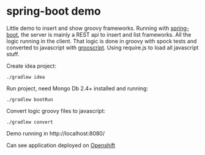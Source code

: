 spring-boot demo
================

Little demo to insert and show groovy frameworks. Running with [spring-boot](http://projects.spring.io/spring-boot/), the
server is mainly a REST api to insert and list frameworks. All the logic running in the client. That logic is done
in groovy with spock tests and converted to javascript with [grooscript](http://grooscript.org). Using require.js to
load all javascript stuff.

Create idea project:

    ./gradlew idea

Run project, need Mongo Db 2.4+ installed and running:

    ./gradlew bootRun

Convert logic groovy files to javascript:

    ./gradlew convert

Demo running in http://localhost:8080/

Can see application deployed on [Openshift](http://ecosystem-gr8.rhcloud.com/)